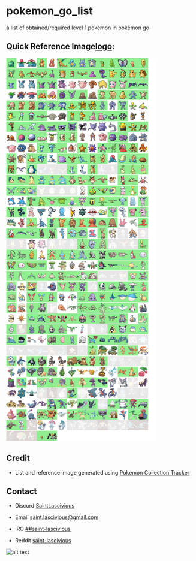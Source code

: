 # pokemon_go_list
a list of obtained/required level 1 pokemon in pokemon go

## Quick Reference Image[logo]:
![alt text](https://github.com/saint-lascivious/pokemon_go_list/raw/master/full_list.png)

## Credit
* List and reference image generated using [Pokemon Collection Tracker](https://pogo.host/A/PersonalPokeDexToolCurrent.html)

## Contact
* Discord
[SaintLascivious](https://discord.gg/9Cq4gRg)

* Email
saint.lascivious@gmail.com

* IRC
[##saint-lascivious](https://webchat.freenode.net/##saint-lascivious)

* Reddit
[saint-lascivious](https://www.reddit.com/user/saint-lascivious)

![alt text][logo]

[logo]:https://vignette.wikia.nocookie.net/pokemon/images/7/76/265Wurmple.png "Using the spikes on its rear end, Wurmple peels the bark off trees and feeds on the sap that oozes out. This Pokémon's feet are tipped with suction pads that allow it to cling to glass without slipping."
